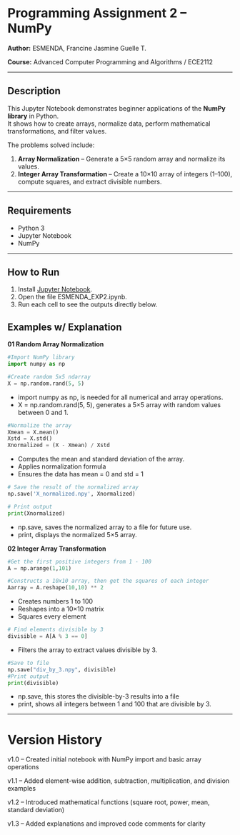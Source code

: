# Programming Assignment 2 – NumPy 

**Author:** ESMENDA, Francine Jasmine Guelle T. 

**Course:** Advanced Computer Programming and Algorithms / ECE2112  

---

## Description  

This Jupyter Notebook demonstrates beginner applications of the **NumPy library** in Python.  
It shows how to create arrays, normalize data, perform mathematical transformations, and filter values.  

The problems solved include:  
1. **Array Normalization** – Generate a 5×5 random array and normalize its values.  
2. **Integer Array Transformation** – Create a 10×10 array of integers (1–100), compute squares, and extract divisible numbers.  

---

##  Requirements  

- Python 3 
- Jupyter Notebook  
- NumPy  

---

##  How to Run  

1. Install [Jupyter Notebook](https://jupyter.org/).  
2. Open the file ESMENDA_EXP2.ipynb.
3. Run each cell to see the outputs directly below.

## Examples w/ Explanation

**01 Random Array Normalization**

```python
#Import NumPy library
import numpy as np

#Create random 5x5 ndarray
X = np.random.rand(5, 5)
```
- import numpy as np, is needed for all numerical and array operations.
- X = np.random.rand(5, 5), generates a 5×5 array with random values between 0 and 1.
  

```python
#Normalize the array
Xmean = X.mean() 
Xstd = X.std()
Xnormalized = (X - Xmean) / Xstd
```
- Computes the mean and standard deviation of the array.
- Applies normalization formula
- Ensures the data has mean = 0 and std = 1

```python
# Save the result of the normalized array
np.save('X_normalized.npy', Xnormalized)

# Print output
print(Xnormalized)
```
- np.save, saves the normalized array to a file for future use.
- print, displays the normalized 5×5 array.

**02 Integer Array Transformation**

```python
#Get the first positive integers from 1 - 100
A = np.arange(1,101) 

#Constructs a 10x10 array, then get the squares of each integer
Aarray = A.reshape(10,10) ** 2 
```
- Creates numbers 1 to 100
- Reshapes into a 10×10 matrix
- Squares every element
  
```python
# Find elements divisible by 3
divisible = A[A % 3 == 0]
```
- Filters the array to extract values divisible by 3.
  
```python
#Save to file
np.save("div_by_3.npy", divisible)
#Print output
print(divisible)
```
- np.save, this stores the divisible-by-3 results into a file
- print, shows all integers between 1 and 100 that are divisible by 3.
---

# Version History
v1.0 – Created initial notebook with NumPy import and basic array operations

v1.1 – Added element-wise addition, subtraction, multiplication, and division examples

v1.2 – Introduced mathematical functions (square root, power, mean, standard deviation)

v1.3 – Added explanations and improved code comments for clarity


 

